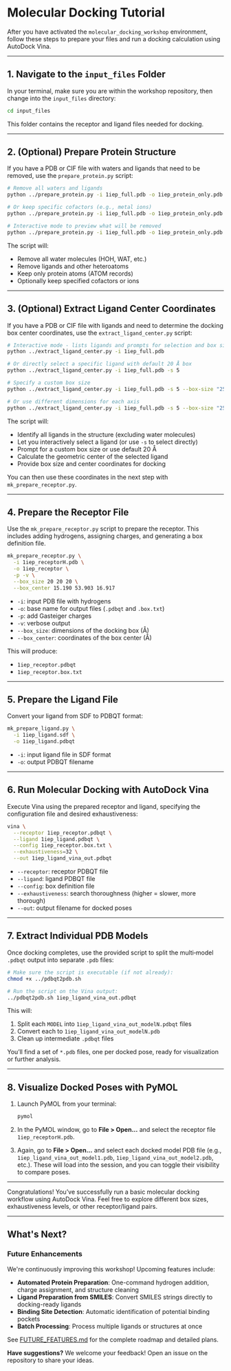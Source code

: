 # Molecular Docking Tutorial

After you have activated the `molecular_docking_workshop` environment, follow these steps to prepare your files and run a docking calculation using AutoDock Vina.

---

## 1. Navigate to the `input_files` Folder

In your terminal, make sure you are within the workshop repository, then change into the `input_files` directory:

```bash
cd input_files
```

This folder contains the receptor and ligand files needed for docking.

---

## 2. (Optional) Prepare Protein Structure

If you have a PDB or CIF file with waters and ligands that need to be removed, use the `prepare_protein.py` script:

```bash
# Remove all waters and ligands
python ../prepare_protein.py -i 1iep_full.pdb -o 1iep_protein_only.pdb

# Or keep specific cofactors (e.g., metal ions)
python ../prepare_protein.py -i 1iep_full.pdb -o 1iep_protein_only.pdb --keep ZN MG

# Interactive mode to preview what will be removed
python ../prepare_protein.py -i 1iep_full.pdb -o 1iep_protein_only.pdb --interactive
```

The script will:
- Remove all water molecules (HOH, WAT, etc.)
- Remove ligands and other heteroatoms
- Keep only protein atoms (ATOM records)
- Optionally keep specified cofactors or ions

---

## 3. (Optional) Extract Ligand Center Coordinates

If you have a PDB or CIF file with ligands and need to determine the docking box center coordinates, use the `extract_ligand_center.py` script:

```bash
# Interactive mode - lists ligands and prompts for selection and box size
python ../extract_ligand_center.py -i 1iep_full.pdb

# Or directly select a specific ligand with default 20 Å box
python ../extract_ligand_center.py -i 1iep_full.pdb -s 5

# Specify a custom box size
python ../extract_ligand_center.py -i 1iep_full.pdb -s 5 --box-size "25"

# Or use different dimensions for each axis
python ../extract_ligand_center.py -i 1iep_full.pdb -s 5 --box-size "25 30 20"
```

The script will:
- Identify all ligands in the structure (excluding water molecules)
- Let you interactively select a ligand (or use `-s` to select directly)
- Prompt for a custom box size or use default 20 Å
- Calculate the geometric center of the selected ligand
- Provide box size and center coordinates for docking

You can then use these coordinates in the next step with `mk_prepare_receptor.py`.

---

## 4. Prepare the Receptor File

Use the `mk_prepare_receptor.py` script to prepare the receptor. This includes adding hydrogens, assigning charges, and generating a box definition file.

```bash
mk_prepare_receptor.py \
  -i 1iep_receptorH.pdb \
  -o 1iep_receptor \
  -p -v \
  --box_size 20 20 20 \
  --box_center 15.190 53.903 16.917
```

- `-i`: input PDB file with hydrogens
- `-o`: base name for output files (`.pdbqt` and `.box.txt`)
- `-p`: add Gasteiger charges
- `-v`: verbose output
- `--box_size`: dimensions of the docking box (Å)
- `--box_center`: coordinates of the box center (Å)

This will produce:

- `1iep_receptor.pdbqt`
- `1iep_receptor.box.txt`

---

## 5. Prepare the Ligand File

Convert your ligand from SDF to PDBQT format:

```bash
mk_prepare_ligand.py \
  -i 1iep_ligand.sdf \
  -o 1iep_ligand.pdbqt
```

- `-i`: input ligand file in SDF format
- `-o`: output PDBQT filename

---

## 6. Run Molecular Docking with AutoDock Vina

Execute Vina using the prepared receptor and ligand, specifying the configuration file and desired exhaustiveness:

```bash
vina \
  --receptor 1iep_receptor.pdbqt \
  --ligand 1iep_ligand.pdbqt \
  --config 1iep_receptor.box.txt \
  --exhaustiveness=32 \
  --out 1iep_ligand_vina_out.pdbqt
```

- `--receptor`: receptor PDBQT file
- `--ligand`: ligand PDBQT file
- `--config`: box definition file
- `--exhaustiveness`: search thoroughness (higher = slower, more thorough)
- `--out`: output filename for docked poses

---

## 7. Extract Individual PDB Models

Once docking completes, use the provided script to split the multi‐model `.pdbqt` output into separate `.pdb` files:

```bash
# Make sure the script is executable (if not already):
chmod +x ../pdbqt2pdb.sh

# Run the script on the Vina output:
../pdbqt2pdb.sh 1iep_ligand_vina_out.pdbqt
```

This will:

1. Split each `MODEL` into `1iep_ligand_vina_out_modelN.pdbqt` files
2. Convert each to `1iep_ligand_vina_out_modelN.pdb`
3. Clean up intermediate `.pdbqt` files

You’ll find a set of `*.pdb` files, one per docked pose, ready for visualization or further analysis.

---

## 8. Visualize Docked Poses with PyMOL

1. Launch PyMOL from your terminal:

    ```bash
    pymol
    ```

2. In the PyMOL window, go to **File > Open...** and select the receptor file `1iep_receptorH.pdb`.

3. Again, go to **File > Open...** and select each docked model PDB file (e.g., `1iep_ligand_vina_out_model1.pdb`, `1iep_ligand_vina_out_model2.pdb`, etc.). These will load into the session, and you can toggle their visibility to compare poses.

---

Congratulations! You’ve successfully run a basic molecular docking workflow using AutoDock Vina. Feel free to explore different box sizes, exhaustiveness levels, or other receptor/ligand pairs.

---

## What's Next?

### Future Enhancements

We're continuously improving this workshop! Upcoming features include:

- **Automated Protein Preparation**: One-command hydrogen addition, charge assignment, and structure cleaning
- **Ligand Preparation from SMILES**: Convert SMILES strings directly to docking-ready ligands
- **Binding Site Detection**: Automatic identification of potential binding pockets
- **Batch Processing**: Process multiple ligands or structures at once

See [FUTURE_FEATURES.md](FUTURE_FEATURES.md) for the complete roadmap and detailed plans.

**Have suggestions?** We welcome your feedback! Open an issue on the repository to share your ideas.
